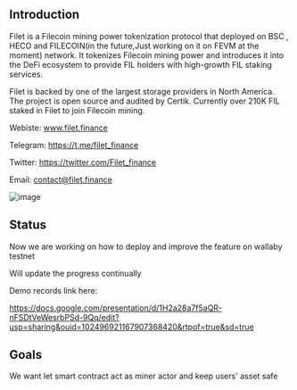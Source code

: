 ## Introduction

Filet is a Filecoin mining power tokenization protocol that deployed on BSC , HECO  and FILECOIN(in the future,Just working on it on FEVM at the moment) network. It tokenizes Filecoin mining power and introduces it into the DeFi ecosystem to provide FIL holders with high-growth FIL staking services. 

Filet is backed by one of the largest storage providers in North America. The project is open source and audited by Certik. Currently over 210K FIL staked in Filet to join Filecoin mining. 

Webiste: www.filet.finance

Telegram: https://t.me/filet_finance

Twitter: https://twitter.com/Filet_finance

Email: contact@filet.finance


![image](https://user-images.githubusercontent.com/11014169/208602014-b3d46f35-3886-4b68-89a9-fa0b7bf2b8f3.png)

## Status

Now we are working on how to deploy and improve the feature on wallaby testnet

Will update the progress continually

Demo records link here:

https://docs.google.com/presentation/d/1H2a28a7f5aQR-nFSDtVeWesrbPSd-9Qq/edit?usp=sharing&ouid=102496921167907368420&rtpof=true&sd=true


## Goals

We want let smart contract act as miner actor and keep users' asset safe
